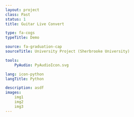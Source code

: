 ```yaml
---
layout: project
class: Past
status: 1
title: Guitar Live Convert

type: fa-cogs
typeTitle: Demo

source: fa-graduation-cap
sourceTitle: University Project (Sherbrooke University)

tools:
    PyAudio: PyAudioIcon.svg

lang: icon-python
langTitle: Python

description: asdf
images: 
    img1
    img2
    img3
---
```

